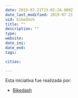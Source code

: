 ```yaml
---
date: 2019-07-21T23:02:24.000Z
date_last_modified: 2019-07-21
uid: bikedash
title: ""
description: ""
type: 
website: 
date_ini: 
date_end: 
tags:

cities: 

---
```


Esta iniciativa fue realizada por:

- [Bikedash](/i/bikedash.html)
